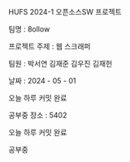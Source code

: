 HUFS 2024-1 오픈소스SW 프로젝트

팀명 : 8ollow

프로젝트 주제 : 웹 스크래퍼

팀원 : 박서연 김재준 김우진 김재헌

날짜 : 2024 - 05 - 01

오늘 하루 커밋 완료

공부중
장소 : 5402

오늘 하루 커밋 완료

공부중
